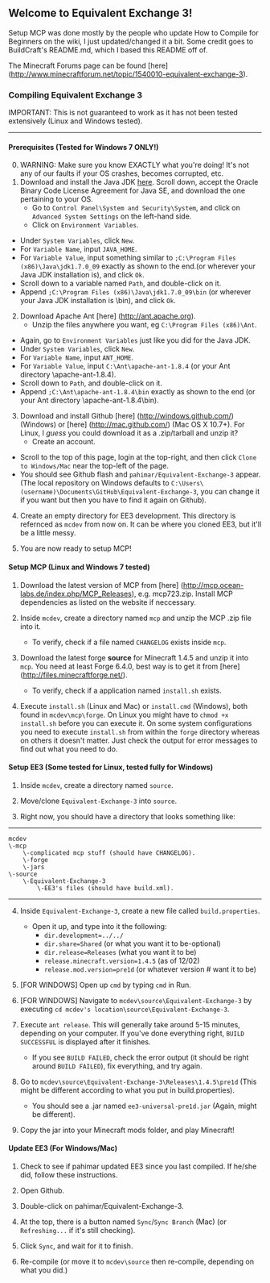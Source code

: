 ## Welcome to Equivalent Exchange 3!
Setup MCP was done mostly by the people who update How to Compile for Beginners on the wiki, I just updated/changed it a bit.  Some credit goes to BuildCraft's README.md, which I based this README off of.

The Minecraft Forums page can be found [here] (http://www.minecraftforum.net/topic/1540010-equivalent-exchange-3).

### Compiling Equivalent Exchange 3
IMPORTANT: This is not guaranteed to work as it has not been tested extensively (Linux and Windows tested).
____________________________________________________________________________________________________________________________________________________________________________________________________________________________________________________________________________________________________________________________________________________________________________________________
#### Prerequisites  (Tested for Windows 7 ONLY!)
0. WARNING:  Make sure you know EXACTLY what you're doing!  It's not any of our faults if your OS crashes, becomes corrupted, etc.
1. Download and install the Java JDK [here](http://www.oracle.com/technetwork/java/javase/downloads/jdk7u9-downloads-1859576.html).  Scroll down, accept the Oracle Binary Code License Agreement for Java SE, and download the one pertaining to your OS.
	* Go to `Control Panel\System and Security\System`, and click on `Advanced System Settings` on the left-hand side.
	* Click on `Environment Variables`.
  * Under `System Variables`, click `New`.
  * For `Variable Name`, input `JAVA_HOME`.
  * For `Variable Value`, input something similar to `;C:\Program Files (x86)\Java\jdk1.7.0_09` exactly as shown to the end.(or wherever your Java JDK installation is), and click `Ok`.
  * Scroll down to a variable named `Path`, and double-click on it.
  * Append `;C:\Program Files (x86)\Java\jdk1.7.0_09\bin` (or wherever your Java JDK installation is \bin), and click `Ok`.
2. Download Apache Ant [here] (http://ant.apache.org).
	* Unzip the files anywhere you want, eg `C:\Program Files (x86)\Ant`.
  * Again, go to `Environment Variables` just like you did for the Java JDK.
  * Under `System Variables`, click `New`.
  * For `Variable Name`, input `ANT_HOME`.
  * For `Variable Value`, input `C:\Ant\apache-ant-1.8.4` (or your Ant directory \apache-ant-1.8.4).
  * Scroll down to `Path`, and double-click on it.
  * Append `;C:\Ant\apache-ant-1.8.4\bin` exactly as shown to the end (or your Ant directory \apache-ant-1.8.4\bin).
3. Download and install Github [here] (http://windows.github.com/) (Windows) or [here] (http://mac.github.com/) (Mac OS X 10.7+).  For Linux, I *guess* you could download it as a .zip/tarball and unzip it?
	* Create an account.
  * Scroll to the top of this page, login at the top-right, and then click `Clone to Windows/Mac` near the top-left of the page.
  * You should see Github flash and `pahimar/Equivalent-Exchange-3` appear.  (The local repository on Windows defaults to `C:\Users\(username)\Documents\GitHub\Equivalent-Exchange-3`, you can change it if you want but then you have to find it again on Github).
4. Create an empty directory for EE3 development.  This directory is refernced as `mcdev` from now on.  It can be where you cloned EE3, but it'll be a little messy.

5. You are now ready to setup MCP!


#### Setup MCP (Linux and Windows 7 tested)
1. Download the latest version of MCP from [here] (http://mcp.ocean-labs.de/index.php/MCP_Releases), e.g. mcp723.zip. Install MCP dependencies as listed on the website if neccessary.

2. Inside `mcdev`, create a directory named `mcp` and unzip the MCP .zip file into it.
	* To verify, check if a file named `CHANGELOG` exists inside `mcp`.
3. Download the latest forge **source** for Minecraft 1.4.5 and unzip it into `mcp`.  You need at least Forge 6.4.0, best way is to get it from [here] (http://files.minecraftforge.net/).
	* To verify, check if a application named `install.sh` exists. 
4. Execute `install.sh` (Linux and Mac) or `install.cmd` (Windows), both found in `mcdev\mcp\forge`. On Linux you might have to `chmod +x` `install.sh` before you can execute it. On some system configurations you need to execute `install.sh` from within the `forge` directory whereas on others it doesn't matter. Just check the output for error messages to find out what you need to do.

#### Setup EE3 (Some tested for Linux, tested fully for Windows)
1. Inside `mcdev`, create a directory named `source`.

2. Move/clone `Equivalent-Exchange-3` into `source`.

3. Right now, you should have a directory that looks something like:

***

	mcdev
	\-mcp
		\-complicated mcp stuff (should have CHANGELOG).
		\-forge
		\-jars
	\-source
		\-Equivalent-Exchange-3
			\-EE3's files (should have build.xml).
***
4. Inside `Equivalent-Exchange-3`, create a new file called `build.properties`.
	* Open it up, and type into it the following:
 		* `dir.development=../../`
		*	`dir.share=Shared` (or what you want it to be-optional)
		*	`dir.release=Releases` (what you want it to be)
		*	`release.minecraft.version=1.4.5` (as of 12/02)
		*	`release.mod.version=pre1d` (or whatever version # want it to be)
5. [FOR WINDOWS] Open up `cmd` by typing `cmd` in Run.

6. [FOR WINDOWS] Navigate to `mcdev\source\Equivalent-Exchange-3` by executing `cd mcdev's location\source\Equivalent-Exchange-3`.

7. Execute `ant release`. This will generally take around 5-15 minutes, depending on your computer.  If you've done everything right, `BUILD SUCCESSFUL` is displayed after it finishes.
	* If you see `BUILD FAILED`, check the error output (it should be right around `BUILD FAILED`), fix everything, and try again.
8. Go to `mcdev\source\Equivalent-Exchange-3\Releases\1.4.5\pre1d` (This might be different according to what you put in build.properties).
	*  You should see a .jar named `ee3-universal-pre1d.jar` (Again, might be different).
9. Copy the jar into your Minecraft mods folder, and play Minecraft!

#### Update EE3 (For Windows/Mac)
1. Check to see if pahimar updated EE3 since you last compiled.  If he/she did, follow these instructions.

2. Open Github.

3. Double-click on pahimar/Equivalent-Exchange-3.

4. At the top, there is a button named `Sync`/`Sync Branch` (Mac) (or `Refreshing...` if it's still checking).

5. Click `Sync`, and wait for it to finish.

6. Re-compile (or move it to `mcdev\source` then re-compile, depending on what you did.)